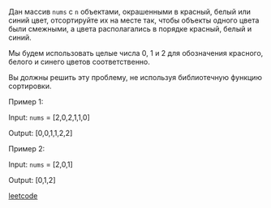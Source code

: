 Дан массив `nums` с `n` объектами, окрашенными в красный, белый или синий цвет, отсортируйте их на месте так, 
чтобы объекты одного цвета были смежными, а цвета располагались в порядке красный, белый и синий.

Мы будем использовать целые числа 0, 1 и 2 для обозначения красного, белого и синего цветов соответственно.

Вы должны решить эту проблему, не используя библиотечную функцию сортировки.

Пример 1:

Input: `nums` = [2,0,2,1,1,0]

Output: [0,0,1,1,2,2]

Пример 2:

Input: `nums` = [2,0,1]

Output: [0,1,2]


[leetcode](https://leetcode.com/problems/sort-colors/)